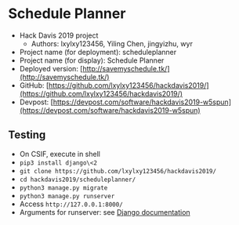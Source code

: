 # Schedule Planner
* Hack Davis 2019 project
	* Authors: lxylxy123456, Yiling Chen, jingyizhu, wyr
* Project name (for deployment): scheduleplanner
* Project name (for display): Schedule Planner
* Deployed version: [http://savemyschedule.tk/](http://savemyschedule.tk/)
* GitHub: [https://github.com/lxylxy123456/hackdavis2019/](https://github.com/lxylxy123456/hackdavis2019/)
* Devpost: [https://devpost.com/software/hackdavis2019-w5spun](https://devpost.com/software/hackdavis2019-w5spun)

## Testing
* On CSIF, execute in shell
* `pip3 install django\<2`
* `git clone https://github.com/lxylxy123456/hackdavis2019/`
* `cd hackdavis2019/scheduleplanner/`
* `python3 manage.py migrate`
* `python3 manage.py runserver`
* Access `http://127.0.0.1:8000/`
* Arguments for runserver: see [Django documentation](https://docs.djangoproject.com/en/2.1/ref/django-admin/#runserver)

